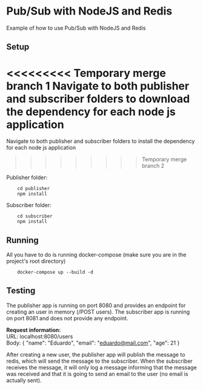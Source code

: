 # **Pub/Sub with NodeJS and Redis**

Example of how to use Pub/Sub with NodeJS and Redis

## Setup
<<<<<<<<< Temporary merge branch 1
Navigate to both publisher and subscriber folders to download the dependency for each node js application
=========
Navigate to both publisher and subscriber folders to install the dependency for each node js application
>>>>>>>>> Temporary merge branch 2

Publisher folder:
```
    cd publisher
    npm install
```

Subscriber folder: 
```
    cd subscriber
    npm install
```

## Running
All you have to do is running docker-compose (make sure you are in the project's root directory)
```
    docker-compose up --build -d
```

## Testing
The publisher app is running on port 8080 and provides an endpoint for creating an user in memory (/POST users). The subscriber app is running on port 8081 and does not provide any endpoint.

**Request information:** <br/>
URL: localhost:8080/users <br/>
Body: {
	"name": "Eduardo",
	"email": "eduardo@mail.com",
	"age": 21
} <br />

After creating a new user, the publisher app will publish the message to redis, which will send the message to the subscriber. When the subscriber receives the message, it will only log a message informing that the message was received and that it is going to send an email to the user (no email is actually sent). 
